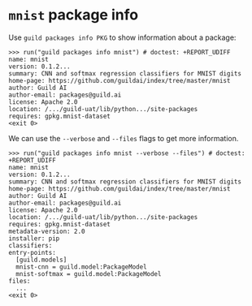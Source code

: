 # `mnist` package info

Use `guild packages info PKG` to show information about a package:

    >>> run("guild packages info mnist") # doctest: +REPORT_UDIFF
    name: mnist
    version: 0.1.2...
    summary: CNN and softmax regression classifiers for MNIST digits
    home-page: https://github.com/guildai/index/tree/master/mnist
    author: Guild AI
    author-email: packages@guild.ai
    license: Apache 2.0
    location: /.../guild-uat/lib/python.../site-packages
    requires: gpkg.mnist-dataset
    <exit 0>

We can use the `--verbose` and `--files` flags to get more
information.

    >>> run("guild packages info mnist --verbose --files") # doctest: +REPORT_UDIFF
    name: mnist
    version: 0.1.2...
    summary: CNN and softmax regression classifiers for MNIST digits
    home-page: https://github.com/guildai/index/tree/master/mnist
    author: Guild AI
    author-email: packages@guild.ai
    license: Apache 2.0
    location: /.../guild-uat/lib/python.../site-packages
    requires: gpkg.mnist-dataset
    metadata-version: 2.0
    installer: pip
    classifiers:
    entry-points:
      [guild.models]
      mnist-cnn = guild.model:PackageModel
      mnist-softmax = guild.model:PackageModel
    files:
      ...
    <exit 0>
